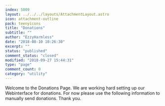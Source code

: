 ```yaml
---
index: 5009
layout: ../../../layouts/AttachmentLayout.astro
icon: attachment-outline
pack: teenyicons
title: "Donations"
subtitle: ""
author: "EzzyHarmless"
date: "2018-08-10 10:26:30"
excerpt: ""
status: "published"
comment_status: "closed"
modified: "2018-09-27 15:44:31"
type: "page"
comment_count: 0
category: "utility"
---
```


Welcome to the Donations Page. We are working hard setting up our Webinterface for donations. For now please use the following information to manually send donations. Thank you.